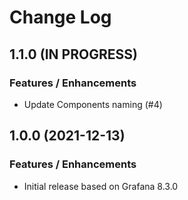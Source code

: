 # Change Log

## 1.1.0 (IN PROGRESS)

### Features / Enhancements

- Update Components naming (#4)

## 1.0.0 (2021-12-13)

### Features / Enhancements

- Initial release based on Grafana 8.3.0
